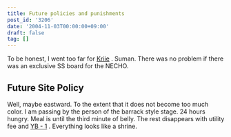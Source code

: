 ```yaml
---
title: Future policies and punishments
post_id: '3206'
date: '2004-11-03T00:00:00+09:00'
draft: false
tag: []
---
```


To be honest, I went too far for [Kriie](http://www5d.biglobe.ne.jp/~coolier2/) . Suman. There was no problem if there was an exclusive SS board for the NECHO.

## Future Site Policy

Well, maybe eastward. To the extent that it does not become too much color. I am passing by the person of the barrack style stage. 24 hours hungry. Meal is until the third minute of belly. The rest disappears with utility fee and [YB - 1](/tag/yb-1) . Everything looks like a shrine.